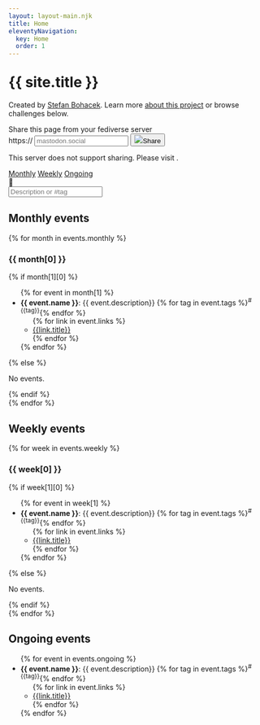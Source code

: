 ```yaml
---
layout: layout-main.njk
title: Home
eleventyNavigation:
  key: Home
  order: 1
---
```


<div class="p-5 mb-5 bg-body-tertiary rounded-bottom" style="margin-top: -8px;">
  <div class="container-fluid">
    <h1 class="text-body display-5 fw-bold">{{ site.title }}</h1>
    <p class="col-md-8 fs-5">
      Created by <a rel="me" href="https://stefanbohacek.online/@stefan">Stefan Bohacek</a>. Learn more <a href="/about/">about this project</a> or browse challenges below. 
    </p>
    <form class="fsb-prompt">
      <label>Share this page from your fediverse server</label>
      <div class="fsb-input-group mb-3">
        <span class="fsb-input-group-text">https://</span>
        <input required
          type="text"
          name="fediverse-domain"
          placeholder="mastodon.social"
          class="fsb-input fsb-domain"
          aria-label="Server domain">
        <button class="fsb-button"
          type="submit"><img src="https://fediverse-share-button.stefanbohacek.dev/fediverse-share-button/icons/mastodon.svg"
            class="fsb-icon"></span>Share</button>
      </div>
      <p class="fsb-support-note fsb-d-none">This server does not support sharing. Please visit <a
          class="fsb-support-note-link"
          target="_blank"
          href=""></a>.</p>
    </form>
    <link rel="stylesheet" href="https://fediverse-share-button.stefanbohacek.dev/fediverse-share-button/styles.min.css">
    <script src="https://fediverse-share-button.stefanbohacek.dev/fediverse-share-button/script.min.js" defer class="fsb-script"></script>
  </div>
</div>

<div class="btn-toolbar mb-3 sticky-top bg-body py-2 py-4" role="toolbar" aria-label="Toolbar with button groups">
  <div id="quicklinks" class="btn-group btn-group-sm me-2" role="group" aria-label="First group">
    <a href="#monthly-events" class="btn btn-outline-secondary">Monthly</a>
    <a href="#weekly-events" class="btn btn-outline-secondary">Weekly</a>
    <a href="#ongoing-events" class="btn btn-outline-secondary">Ongoing</a>
  </div>
  <div class="input-group mt-3 mt-md-0">
    <div class="input-group-text" id="btnGroupAddon">🔎</div>
    <input type="search" id="search-input" type="text" class="form-control" placeholder="Description or #tag">
  </div>
</div>

<div>
  <div id="monthly-events" class="mt-n5 position-absolute"></div>
  <h2 class="mt-3 bg-body text-body">Monthly events</h2>
  {% for month in events.monthly %}
  <div id="month-{{ month[0] }}" class="mt-n5 position-absolute"></div>
  <div class="result-section">
    <h3 class="sticky-top text-body bg-body py-2">{{ month[0] }}</h3>
      {% if month[1][0] %}
        <ul>
          {% for event in month[1] %}
          <li class="result-item">
            <strong>{{ event.name }}</strong>: {{ event.description}}
            {% for tag in event.tags %}<sup role="button" class="tag-badge z-0 badge rounded-pill text-bg-info me-1">#{{tag}}</sup>{% endfor %}
            <ul>{% for link in event.links %}<li><a href="{{link.url}}">{{link.title}}</a></li>{% endfor %}</ul>
            <div class="mt-3">
              <add-to-calendar-button
                name="{{ event.name }}"
                description="{{ event.description}}[br]{% for link in event.links %}[br]- {{link.url}}{% endfor %}"
                location="{{ event.links[0].url }}"
                startDate="{{ event.start_date }}"
                endDate="{{ event.end_date }}"
                recurrence="yearly"
                options="'Apple', 'Google', 'iCal', 'Microsoft365', 'MicrosoftTeams', 'Outlook.com', 'Yahoo'"
                size="1"
                hideCheckmark="true"
              ></add-to-calendar-button>
            </div>
          </li>
          {% endfor %}
        </ul>
      {% else %}
        <p class="text-secondary result-item">No events.</p>
      {% endif %}
  </div>
  {% endfor %}
</div>
<div id="weekly-events" class="mt-n5 position-absolute"></div>
<div>
<h2 class="mt-5 text-body bg-body">Weekly events</h2>
  {% for week in events.weekly %}
  <div id="day-{{ week[0] }}" class="mt-n5 position-absolute"></div>
  <div class="result-section">
    <h3 class="sticky-top text-body bg-body py-2">{{ week[0] }}</h3>
      {% if week[1][0] %}
        <ul>
          {% for event in week[1] %}
          <li class="result-item">
            <strong>{{ event.name }}</strong>: {{ event.description}}
            {% for tag in event.tags %}<sup role="button" class="tag-badge z-0 badge rounded-pill text-bg-info me-1">#{{tag}}</sup>{% endfor %}
            <ul>{% for link in event.links %}<li><a href="{{link.url}}">{{link.title}}</a></li>{% endfor %}</ul>
            <div class="mt-3">
              <add-to-calendar-button
                name="{{ event.name }}"
                description="{{ event.description}}[br]{% for link in event.links %}[br]- {{link.url}}{% endfor %}"
                location="{{ event.links[0].url }}"
                startDate="{{ event.start_date }}"
                endDate="{{ event.end_date }}"
                recurrence="weekly"
                options="'Apple', 'Google', 'iCal', 'Microsoft365', 'MicrosoftTeams', 'Outlook.com', 'Yahoo'"
                size="1"
                hideCheckmark="true"
              ></add-to-calendar-button>
            </div>
          </li>
          {% endfor %}
        </ul>
      {% else %}
        <p class="text-secondary result-item">No events.</p>
      {% endif %}    
  </div>
  {% endfor %}
<div id="ongoing-events" class="mt-n5 position-absolute"></div>
<h2 class="mt-5 text-body">Ongoing events</h2>
  <div class="result-section">
    <ul>
      {% for event in events.ongoing %}
      <li class="result-item">
        <strong>{{ event.name }}</strong>: {{ event.description}}
        {% for tag in event.tags %}<sup role="button" class="tag-badge z-0 badge rounded-pill text-bg-info me-1">#{{tag}}</sup>{% endfor %}
        <ul>{% for link in event.links %}<li><a href="{{link.url}}">{{link.title}}</a></li>{% endfor %}</ul>
      </li>
      {% endfor %}
    </ul>
  </div>
</div>
<script src="https://cdn.jsdelivr.net/npm/add-to-calendar-button@2" async defer></script>
